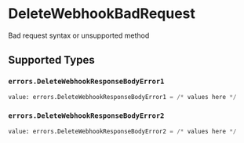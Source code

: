 # DeleteWebhookBadRequest

Bad request syntax or unsupported method


## Supported Types

### `errors.DeleteWebhookResponseBodyError1`

```python
value: errors.DeleteWebhookResponseBodyError1 = /* values here */
```

### `errors.DeleteWebhookResponseBodyError2`

```python
value: errors.DeleteWebhookResponseBodyError2 = /* values here */
```

